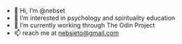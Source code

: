 - 👋 Hi, I’m @nebset
- 👀 I’m interested in psychology and spirituality education 
- 🌱 I’m currently working through The Odin Project 
- 📫 reach me at nebsieto@gmail.com

